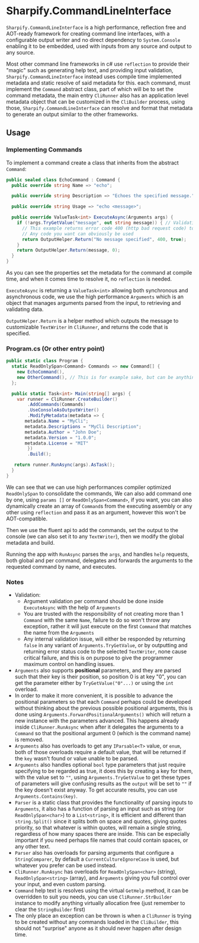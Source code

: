 # Sharpify.CommandLineInterface

`Sharpify.CommandLineInterface` is a high performance, reflection free and AOT-ready framework for creating command line interfaces, with a configurable output writer and no direct dependency to `System.Console` enabling it to be embedded, used with inputs from any source and output to any source.

Most other command line frameworks in c# use `reflection` to provide their "magic" such as generating help text, and providing input validation, `Sharpify.CommandLineInterface` instead uses compile time implemented metadata and static resolve of said metadata for this. each command, must implement the `Command` abstract class, part of which will be to set the command metadata, the main entry `CliRunner` also has an application level metadata object that can be customized in the `CliBuilder` process, using those, `Sharpify.CommandLineInterface` can resolve and format that metadata to generate an output similar to the other frameworks.

## Usage

### Implementing Commands

To implement a command create a class that inherits from the abstract `Command`:

```csharp
public sealed class EchoCommand : Command {
  public override string Name => "echo";

  public override string Description => "Echoes the specified message.";

  public override string Usage => "echo <message>";

  public override ValueTask<int> ExecuteAsync(Arguments args) {
    if (!args.TryGetValue("message", out string message)) { // Validation
      // This example returns error code 400 (http bad request code) to signal client error
      // Any code you want can obviously be used
      return OutputHelper.Return("No message specified", 400, true);
    }
    return OutputHelper.Return(message, 0);
  }
}
```

As you can see the properties set the metadata for the command at compile time, and when it comes time to resolve it, no `reflection` is needed.

`ExecuteAsync` is returning a `ValueTask<int>` allowing both synchronous and asynchronous code, we use the high performance `Arguments` which is an object that manages arguments parsed from the input, to retrieving and validating data.

`OutputHelper.Return` is a helper method which outputs the message to customizable `TextWriter` in `CliRunner`, and returns the code that is specified.

### Program.cs (Or other entry point)

```csharp
public static class Program {
  static ReadOnlySpan<Command> Commands => new Command[] {
    new EchoCommand(),
    new OtherCommand(), // This is for example sake, but can be anything
  };

  public static Task<int> Main(string[] args) {
    var runner = CliRunner.CreateBuilder()
        .AddCommands(Commands)
        .UseConsoleAsOutputWriter()
        .ModifyMetadata(metadata => {
       metadata.Name = "MyCli";
       metadata.Descriptions = "MyCli Description";
       metadata.Author = "John Doe";
       metadata.Version = "1.0.0";
       metadata.License = "MIT"
        })
        .Build();

   return runner.RunAsync(args).AsTask();
  }
}
```

We can see that we can use high performances compiler optimized `ReadOnlySpan` to consolidate the commands,
We can also add command one by one, using `params []` or `ReadOnlySpan<Command>`, if you want, you can also dynamically create an array of `Command`s from the executing assembly or any other using `reflection` and pass it as an argument, however this won't be AOT-compatible.

Then we use the fluent api to add the commands, set the output to the console (we can also set it to any `TextWriter`), then we modify the global metadata and build.

Running the app with `RunAsync` parses the `args`, and handles `help` requests, both global and per command, delegates and forwards the arguments to the requested command by name, and executes.

### Notes

* Validation:
  * Argument validation per command should be done inside `ExecuteAsync` with the help of `Arguments`
  * You are trusted with the responsibility of not creating more than 1 `Command` with the same `Name`, failure to do so won't throw any exception, rather it will just execute on the first `Command` that matches the name from the `Arguments`
  * Any internal validation issue, will either be responded by returning `false` in any variant of `Arguments.TryGetValue`, or by outputting and returning error status code to the selected `TextWriter`, none cause critical failure, and this is on purpose to give the programmer maximum control on handling issues.
* `Arguments` also supports **positional** parameters, and they are parsed such that their key is their position, so position 0 is at key "0", you can get the parameter either by `TryGetValue("0"...)` or using the `int` overload.
* In order to make it more convenient, it is possible to advance the positional parameters so that each `Command` perhaps could be developed without thinking about the previous possible positional arguments, this is done using `Arguments.ForwardPositionalArguments()` which will return a new instance with the parameters advanced. This happens already inside `CliRunner.RunAsync` when after it delegates the arguments to a `Command` so that the positional argument 0 (which is the command name) is removed.
* `Arguments` also has overloads to get any `IParsable<T>` value, or `enum`, both of those overloads require a default value, that will be returned if the `key` wasn't found or value unable to be parsed.
* `Arguments` also handles optional `bool` type parameters that just require specifying to be regarded as true, it does this by creating a key for them, with the value set to `""`, using `Arguments.TryGetValue` to get these types of parameters will give confusing results as the `output` will be set to `""` if the key doesn't exist anyway. To get accurate results, you can use `Arguments.Contains(key)`.
* `Parser` is a static class that provides the functionality of parsing inputs to `Arguments`, it also has a function of parsing an input such as string (or `ReadOnlySpan<char>`) to a `List<string>`, it is efficient and different than `string.Split()` since it splits both on space and quotes, giving quotes priority, so that whatever is within quotes, will remain a single string, regardless of how many spaces there are inside. This can be especially important if you need perhaps file names that could contain spaces, or any other text.
* `Parser` also has overloads for parsing arguments that configure a `StringComparer`, by default a `CurrentCultureIgnoreCase` is used, but whatever you prefer can be used instead.
* `CliRunner.RunAsync` has overloads for `ReadOnlySpan<char>` (string), `ReadOnlySpan<string>` (array), and `Arguments` giving you full control over your input, and even custom parsing.
* `Command` help text is resolves using the virtual `GetHelp` method, it can be overridden to suit you needs, you can use `CliRunner.StrBuilder` instance to modify anything virtually allocation free (just remember to clear the `StringBuilder` first)
* The only place an exception can be thrown is when a `CliRunner` is trying to be created without any commands loaded in the `CliBuilder`, this should not "surprise" anyone as it should never happen after design time.
